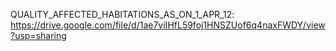 QUALITY_AFFECTED_HABITATIONS_AS_ON_1_APR_12: https://drive.google.com/file/d/1ae7viIHfL59foj1HNSZUof6q4naxFWDY/view?usp=sharing

